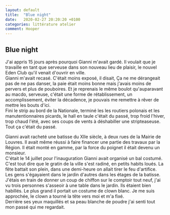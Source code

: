 ```yaml
---
layout: default
title:  "Blue night"
date:   2020-02-27 20:20:20 +0100
categories: littérature atelier
comment: Hooper
---
```

## Blue night

J'ai appris 15 jours après pourquoi Gianni m'avait gardé. Il voulait que je travaille en tant que serveuse dans son nouveau lieu de plaisir, le nouvel Eden Club qu'il venait d'ouvrir en ville.  
Gianni m'avait recasé. C'était moins exposé, il disait, Ça ne me dérangeait pas de ne pas danser, la paie était moins bonne mais j'avais moins de pervers et plus de pouboires. Et je reprenais le même boulot qu'auparavant au macdo, serveuse, c'était une forme de rétablissement, un accomplissement, éviter la décadence, je pouvais me remettre à rêver de mettre les bouts d'ici.  
Fini le strip au bord de la Nationale, terminé les les routiers polonais et les manutentionnaires picards, le hall en taule c'était du passé, trop froid l'hiver, trop chaud l'été, avec ses coups de vents à déshabiller une stripteaseuse.  
Tout ça c'était du passé. 

Gianni avait racheté une batisse du XIIe siècle, à deux rues de la Mairie de Louvres. Il avait même réussi à faire financer une partie des travaux par la Région. Il était monté en gamme, par la force du poignet il était devenu un monsieur.  
C'était le 14 juillet pour l'inauguration Gianni avait organisé un bal costumé. C'est tout dire que le gratin de la ville s'est radiné, en petits habits loués. La fête battait son plein, dans une demi-heure on allait tirer le feu d'artifice. Les gens s'égayaient dans le jardin d'autres dans les étages de la batisse.  
J'étais en train de donner un coup de chiffon sur le comptoir tout neuf, j'ai vu trois personnes s'asseoir à une table dans le jardin. Ils étaient bien habillés. Le plus grand il portait un costume de clown blanc. Je me suis approchée, le clown a tourné la tête vers moi et m'a fixé.  
Derrière ses yeux maquillés et sa peau blanche de poudre j'ai senti tout mon passé qui me regardait.



